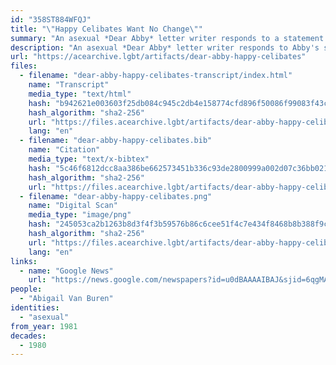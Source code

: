 ```yaml
---
id: "358ST884WFQJ"
title: "\"Happy Celibates Want No Change\""
summary: "An asexual *Dear Abby* letter writer responds to a statement Abby made about abstinence"
description: "An asexual *Dear Abby* letter writer responds to Abby's statement that \"no healthy normal man (or woman) is supposed to be 'happy' in abstinence\""
url: "https://acearchive.lgbt/artifacts/dear-abby-happy-celibates"
files:
  - filename: "dear-abby-happy-celibates-transcript/index.html"
    name: "Transcript"
    media_type: "text/html"
    hash: "b942621e003603f25db084c945c2db4e158774cfd896f50086f99083f43ca3dd"
    hash_algorithm: "sha2-256"
    url: "https://files.acearchive.lgbt/artifacts/dear-abby-happy-celibates/dear-abby-happy-celibates-transcript/index.html"
    lang: "en"
  - filename: "dear-abby-happy-celibates.bib"
    name: "Citation"
    media_type: "text/x-bibtex"
    hash: "5c46f6812dcc8aa386be662573451b336c93de2800999a002d07c36bb02137d6"
    hash_algorithm: "sha2-256"
    url: "https://files.acearchive.lgbt/artifacts/dear-abby-happy-celibates/dear-abby-happy-celibates.bib"
  - filename: "dear-abby-happy-celibates.png"
    name: "Digital Scan"
    media_type: "image/png"
    hash: "245053ca2b1263b8d3f4f3b59576b86c6cee51f4c7e434f8468b8b388f9c5942"
    hash_algorithm: "sha2-256"
    url: "https://files.acearchive.lgbt/artifacts/dear-abby-happy-celibates/dear-abby-happy-celibates.png"
    lang: "en"
links:
  - name: "Google News"
    url: "https://news.google.com/newspapers?id=u0dBAAAAIBAJ&sjid=6qgMAAAAIBAJ&pg=6478%2C148486"
people:
  - "Abigail Van Buren"
identities:
  - "asexual"
from_year: 1981
decades:
  - 1980
---
```

